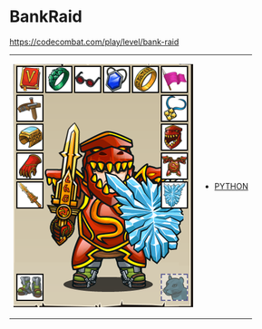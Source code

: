 # BankRaid 

https://codecombat.com/play/level/bank-raid
<table>
<tr>
<td>

![Hero Picture](hero.png?raw=true "Hero Picture")

</td>
<td>
<ul>
<li>

[PYTHON](BankRaid.py)

</li>
</td>
</tr>
<table>